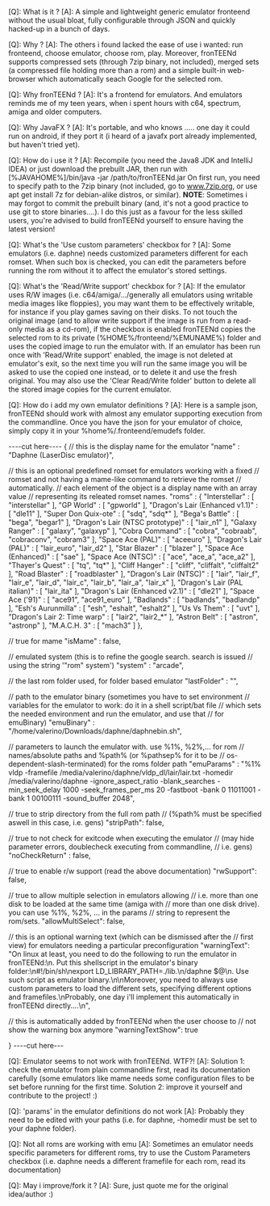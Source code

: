 [Q]: What is it ?
[A]: A simple and lightweight generic emulator fronteend without the usual
bloat, fully configurable through JSON and quickly hacked-up in a bunch of
days.

[Q]: Why ?
[A]: The others i found lacked the ease of use i wanted: run fronteend,
choose emulator, choose rom, play.
Moreover, fronTEENd supports compressed sets (through 7zip binary, not
included), merged sets (a compressed file holding more than a rom) and a
simple built-in web-browser which automatically seach Google for the selected
rom.

[Q]: Why fronTEENd ?
[A]: It's a frontend for emulators. And emulators reminds me of my teen years,
when i spent hours with c64, spectrum, amiga and older computers.

[Q]: Why JavaFX ?
[A]: It's portable, and who knows ..... one day it could run on android, if
they port it (i heard of a javafx port already implemented, but haven't tried
yet).

[Q]: How do i use it ?
[A]: Recompile (you need the Java8 JDK and IntelliJ IDEA) or just download the
prebuilt JAR, then run with [%JAVAHOME%]/bin/java -jar /path/to/fronTEENd.jar
On first run, you need to specify path to the 7zip binary (not included, go to
www.7zip.org, or use apt get install 7z for debian-alike distros, or similar).
**NOTE**: Sometimes i may forgot to commit the prebuilt binary (and, it's not
a good practice to use git to store binaries....). I do this just as a favour
for the less skilled users, you're advised to build fronTEENd yourself to
ensure having the latest version!

[Q]: What's the 'Use custom parameters' checkbox for ?
[A]: Some emulators (i.e. daphne) needs customized parameters different for
each romset. When such box is checked, you can edit the parameters before
running the rom without it to affect the emulator's stored settings.

[Q]: What's the 'Read/Write support' checkbox for ?
[A]: If the emulator uses R/W images (i.e. c64/amiga/.../generally all
emulators using writable media images like floppies), you may want them to be
effectively writable, for instance if you play games saving on their disks.
To not touch the original image (and to allow write support if the image is
run from a read-only media as a cd-rom), if the checkbox is enabled fronTEENd
copies the selected rom to its private (%HOME%/fronteend/%EMUNAME%) folder and
uses the copied image to run the emulator with.
If an emulator has been run once with 'Read/Write support' enabled, the image
is not deleted at emulator's exit, so the next time you will run the same
image you will be asked to use the copied one instead, or to delete it and use
the fresh original.
You may also use the 'Clear Read/Write folder' button to delete all the stored
image copies for the current emulator.

[Q]: How do i add my own emulator definitions ?
[A]: Here is a sample json, fronTEENd should work with almost any emulator
supporting execution from the commandline. Once you have the json for your
emulator of choice, simply copy it in your %home%/.fronteend/emudefs folder.

----cut here----
{
  // this is the display name for the emulator
  "name" : "Daphne (LaserDisc emulator)",

  // this is an optional predefined romset for emulators working with a fixed
  // romset and not having a mame-like command to retrieve the romset
  // automatically.
  // each element of the object is a display name with an array value
  // representing its releated romset names.
  "roms" : {
    "Interstellar" : [ "interstellar" ],
    "GP World" : [ "gpworld" ],
    "Dragon's Lair (Enhanced v1.1)" : [ "dle11" ],
    "Super Don Quix-ote" : [ "sdq", "sdq*" ],
    "Bega's Battle" : [ "bega", "begar1" ],
    "Dragon's Lair (NTSC prototype)" : [ "lair_n1" ],
    "Galaxy Ranger" : [ "galaxy", "galaxyp" ],
    "Cobra Command" : [ "cobra", "cobraab", "cobraconv", "cobram3" ],
    "Space Ace (PAL)" : [ "aceeuro" ],
    "Dragon's Lair (PAL)" : [ "lair_euro", "lair_d2" ],
    "Star Blazer" : [ "blazer" ],
    "Space Ace (Enhanced)" : [ "sae" ],
    "Space Ace (NTSC)" : [ "ace", "ace_a", "ace_a2" ],
    "Thayer's Quest" : [ "tq", "tq*" ],
    "Cliff Hanger" : [ "cliff", "cliffalt", "cliffalt2" ],
    "Road Blaster" : [ "roadblaster" ],
    "Dragon's Lair (NTSC)" : [ "lair", "lair_f", "lair_e", "lair_d", "lair_c",
        "lair_b", "lair_a", "lair_x" ],
    "Dragon's Lair (PAL italian)" : [ "lair_ita" ],
    "Dragon's Lair (Enhanced v2.1)" : [ "dle21" ],
    "Space Ace ('91)" : [ "ace91", "ace91_euro" ],
    "Badlands" : [ "badlands", "badlandp" ],
    "Esh's Aurunmilla" : [ "esh", "eshalt", "eshalt2" ],
    "Us Vs Them" : [ "uvt" ],
    "Dragon's Lair 2: Time warp" : [ "lair2", "lair2_*" ],
    "Astron Belt" : [ "astron", "astronp" ],
    "M.A.C.H. 3" : [ "mach3" ]
  },

  // true for mame
  "isMame" : false,

  // emulated system (this is to refine the google search. search is issued
  // using the string '"rom" system')
  "system" : "arcade",

  // the last rom folder used, for folder based emulator
  "lastFolder" : "",

  // path to the emulator binary (sometimes you have to set environment
  // variables for the emulator to work: do it in a shell script/bat file
  // which sets the needed environment and run the emulator, and use that
  // for emuBinary)
  "emuBinary" : "/home/valerino/Downloads/daphne/daphnebin.sh",

  // parameters to launch the emulator with. use %1%, %2%,... for rom
  // names/absolute paths and %path% (or %pathsep% for it to be
  // os-dependent-slash-terminated) for the roms folder path
  "emuParams" : "%1% vldp -framefile /media/valerino/daphne/vldp_dl/lair/lair.txt -homedir /media/valerino/daphne -ignore_aspect_ratio -blank_searches -min_seek_delay 1000 -seek_frames_per_ms 20 -fastboot -bank 0 11011001 -bank 1 00100111 -sound_buffer 2048",

  // true to strip directory from the full rom path
  // (%path% must be specified aswell in this case, i.e. gens)
  "stripPath": false,

  // true to not check for exitcode when executing the emulator
  // (may hide parameter errors, doublecheck executing from commandline,
  // i.e. gens)
  "noCheckReturn" : false,

  // true to enable r/w support (read the above documentation)
  "rwSupport": false,

  // true to allow multiple selection in emulators allowing
  // i.e. more than one disk to be loaded at the same time (amiga with
  // more than one disk drive). you can use %1%, %2%, ... in the params
  // string to represent the rom/sets.
  "allowMultiSelect": false,
  
  // this is an optional warning text (which can be dismissed after the
  // first view) for emulators needing a particular preconfiguration
  "warningText": "On linux at least, you need to do the following to run the emulator in fronTEENd:\n. Put this shellscript in the emulator's binary folder:\n#!/bin/sh\nexport LD_LIBRARY_PATH=./lib.\n/daphne $@\n. Use such script as emulator binary.\n\nMoreover, you need to always use custom parameters to load the different sets, specifying different options and framefiles.\nProbably, one day i'll implement this automatically in fronTEENd directly....\n",
  
  // this is automatically added by fronTEENd when the user choose to
  // not show the warning box anymore
  "warningTextShow": true

}
----cut here---

[Q]: Emulator <name> seems to not work with fronTEENd. WTF?!
[A]: Solution 1: check the emulator from plain commandline first, read its
documentation carefully (some emulators like mame needs some configuration
files to be set before running for the first time.
Solution 2: improve it yourself and contribute to the project! :)

[Q]: 'params' in the emulator definitions do not work
[A]: Probably they need to be edited with your paths
(i.e. for daphne, -homedir must be set to your daphne folder).

[Q]: Not all roms are working with emu <name>
[A]: Sometimes an emulator needs specific parameters for different roms,
try to use the Custom Parameters checkbox
(i.e. daphne needs a different framefile for each rom, read its documentation)

[Q]: May i improve/fork it ?
[A]: Sure, just quote me for the original idea/author :)

